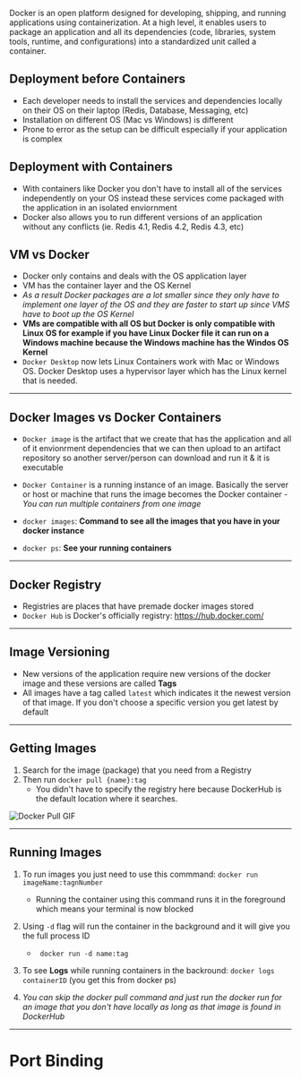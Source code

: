 Docker is an open platform designed for developing, shipping, and running applications using containerization. At a high level, it enables users to package an application and all its dependencies (code, libraries, system tools, runtime, and configurations) into a standardized unit called a container. 

## Deployment before Containers
- Each developer needs to install the services and dependencies locally on their OS on their laptop (Redis, Database, Messaging, etc)
- Installation on different OS (Mac vs Windows) is different
- Prone to error as the setup can be difficult especially if your application is complex

## Deployment with Containers
- With containers like Docker you don't have to install all of the services independently on your OS instead these services come packaged with the application in an isolated enviornment
- Docker also allows you to run different versions of an application without any conflicts (ie. Redis 4.1, Redis 4.2, Redis 4.3, etc)

## VM vs Docker
- Docker only contains and deals with the OS application layer
- VM has the container layer and the OS Kernel
- *As a result Docker packages are a lot smaller since they only have to implement one layer of the OS and they are faster to start up since VMS have to boot up the OS Kernel*
- **VMs are compatible with all OS but Docker is only compatible with Linux OS for example if you have Linux Docker file it can run on a Windows machine because the Windows machine has the Windos OS Kernel**
- `Docker Desktop` now lets Linux Containers work with Mac or Windows OS. Docker Desktop uses a hypervisor layer which has the Linux kernel that is needed. 

---

## Docker Images vs Docker Containers

- `Docker image` is the artifact that we create that has the application and all of it envionrment dependencies that we can then upload to an artifact repository so another server/person can download and run it & it is executable

- `Docker Container` is a running instance of an image. Basically the server or host or machine that runs the image becomes the Docker container 
            - *You can run multiple containers from one image*

- `docker images`: **Command to see all the images that you have in your docker instance**
- `docker ps`: **See your running containers**

---

## Docker Registry

- Registries are places that have premade docker images stored
- `Docker Hub` is Docker's officially registry: https://hub.docker.com/

---

## Image Versioning

- New versions of the application require new versions of the docker image and these versions are called **Tags**
- All images have a tag called `latest` which indicates it the newest version of that image. If you don't choose a specific version you get latest by default

---

## Getting Images

1. Search for the image (package) that you need from a Registry
2. Then run `docker pull {name}:tag`
   - You didn't have to specify the registry here because DockerHub is the default location where it searches. 

![Docker Pull GIF](/notes-repo/images/dockerpull.gif)

---

## Running Images

1. To run images you just need to use this commmand: `docker run imageName:tagnNumber`
   - Running the container using this command runs it in the foreground which means your terminal is now blocked

2. Using `-d` flag will run the container in the background and it will give you the full process ID
   - ` docker run -d name:tag` 

3. To see **Logs** while running containers in the backround: `docker logs containerID` (you get this from docker ps)

4. *You can skip the docker pull command and just run the docker run for an image that you don't have locally as long as that image is found in DockerHub*

---

# Port Binding
